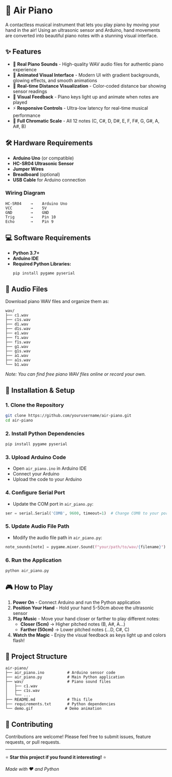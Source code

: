 # 🎹 Air Piano

A contactless musical instrument that lets you play piano by moving your hand in the air! Using an ultrasonic sensor and Arduino, hand movements are converted into beautiful piano notes with a stunning visual interface.

## ✨ Features

- 🎵 **Real Piano Sounds** - High-quality WAV audio files for authentic piano experience
- 🌈 **Animated Visual Interface** - Modern UI with gradient backgrounds, glowing effects, and smooth animations
- 📏 **Real-time Distance Visualization** - Color-coded distance bar showing sensor readings
- 🎨 **Visual Feedback** - Piano keys light up and animate when notes are played
- ⚡ **Responsive Controls** - Ultra-low latency for real-time musical performance
- 🎹 **Full Chromatic Scale** - All 12 notes (C, C#, D, D#, E, F, F#, G, G#, A, A#, B)

## 🛠️ Hardware Requirements

- **Arduino Uno** (or compatible)
- **HC-SR04 Ultrasonic Sensor**
- **Jumper Wires**
- **Breadboard** (optional)
- **USB Cable** for Arduino connection

### Wiring Diagram
```
HC-SR04    →    Arduino Uno
VCC        →    5V
GND        →    GND
Trig       →    Pin 10
Echo       →    Pin 9
```

## 💻 Software Requirements

- **Python 3.7+**
- **Arduino IDE**
- **Required Python Libraries:**
  ```bash
  pip install pygame pyserial
  ```

## 🎼 Audio Files

Download piano WAV files and organize them as:
```
wav/
├── c1.wav
├── c1s.wav
├── d1.wav
├── d1s.wav
├── e1.wav
├── f1.wav
├── f1s.wav
├── g1.wav
├── g1s.wav
├── a1.wav
├── a1s.wav
└── b1.wav
```

*Note: You can find free piano WAV files online or record your own.*

## 🚀 Installation & Setup

### 1. Clone the Repository
```bash
git clone https://github.com/yourusername/air-piano.git
cd air-piano
```

### 2. Install Python Dependencies
```bash
pip install pygame pyserial
```

### 3. Upload Arduino Code
- Open `air_piano.ino` in Arduino IDE
- Connect your Arduino
- Upload the code to your Arduino

### 4. Configure Serial Port
- Update the COM port in `air_piano.py`:
```python
ser = serial.Serial('COM8', 9600, timeout=1)  # Change COM8 to your port
```

### 5. Update Audio File Path
- Modify the audio file path in `air_piano.py`:
```python
note_sounds[note] = pygame.mixer.Sound(f"your/path/to/wav/{filename}")
```

### 6. Run the Application
```bash
python air_piano.py
```

## 🎮 How to Play

1. **Power On** - Connect Arduino and run the Python application
2. **Position Your Hand** - Hold your hand 5-50cm above the ultrasonic sensor
3. **Play Music** - Move your hand closer or farther to play different notes:
   - **Closer (5cm)** → Higher pitched notes (B, A#, A...)
   - **Farther (50cm)** → Lower pitched notes (...D, C#, C)
4. **Watch the Magic** - Enjoy the visual feedback as keys light up and colors flash!

## 📁 Project Structure

```
air-piano/
├── air_piano.ino          # Arduino sensor code
├── air_piano.py           # Main Python application
├── wav/                   # Piano sound files
│   ├── c1.wav
│   ├── c1s.wav
│   └── ...
├── README.md              # This file
├── requirements.txt       # Python dependencies
└── demo.gif              # Demo animation
```

## 🤝 Contributing

Contributions are welcome! Please feel free to submit issues, feature requests, or pull requests.

---

⭐ **Star this project if you found it interesting!** ⭐

*Made with ❤️ and Python*
